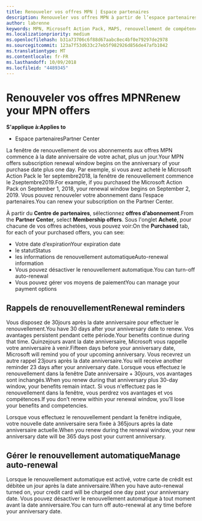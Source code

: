```yaml
---
title: Renouveler vos offres MPN | Espace partenaires
description: Renouveler vos offres MPN à partir de l’espace partenaires
author: labrenne
keywords: MPN, Microsoft Action Pack, MAPS, renouvellement de compétence, date de renouvellement
ms.localizationpriority: medium
ms.openlocfilehash: b31a73706c6f88d67aabc8ec4bf0e79297de2978
ms.sourcegitcommit: 123a7f53d633c27eb5f982926d856de47afb1042
ms.translationtype: MT
ms.contentlocale: fr-FR
ms.lasthandoff: 10/09/2018
ms.locfileid: "4489345"
---
```

# <a name="renew-your-mpn-offers"></a><span data-ttu-id="f73e0-104">Renouveler vos offres MPN</span><span class="sxs-lookup"><span data-stu-id="f73e0-104">Renew your MPN offers</span></span>

**<span data-ttu-id="f73e0-105">S'applique à:</span><span class="sxs-lookup"><span data-stu-id="f73e0-105">Applies to</span></span>**

- <span data-ttu-id="f73e0-106">Espace partenaires</span><span class="sxs-lookup"><span data-stu-id="f73e0-106">Partner Center</span></span>

<span data-ttu-id="f73e0-107">La fenêtre de renouvellement de vos abonnements aux offres MPN commence à la date anniversaire de votre achat, plus un jour.</span><span class="sxs-lookup"><span data-stu-id="f73e0-107">Your MPN offers subscription renewal window begins on the anniversary of your purchase date plus one day.</span></span> <span data-ttu-id="f73e0-108">Par exemple, si vous avez acheté le Microsoft Action Pack le 1er septembre2018, la fenêtre de renouvellement commence le 2septembre2019.</span><span class="sxs-lookup"><span data-stu-id="f73e0-108">For example, if you purchased the Microsoft Action Pack on September 1, 2018, your renewal window begins on September 2, 2019.</span></span> <span data-ttu-id="f73e0-109">Vous pouvez renouveler votre abonnement dans l’espace partenaires.</span><span class="sxs-lookup"><span data-stu-id="f73e0-109">You can renew your subscription on the Partner Center.</span></span>

<span data-ttu-id="f73e0-110">À partir du **Centre de partenaires**, sélectionnez **offres d’abonnement**.</span><span class="sxs-lookup"><span data-stu-id="f73e0-110">From the **Partner Center**, select **Membership offers**.</span></span>
<span data-ttu-id="f73e0-111">Sous l'onglet **Acheté**, pour chacune de vos offres achetées, vous pouvez voir:</span><span class="sxs-lookup"><span data-stu-id="f73e0-111">On the **Purchased** tab, for each of your purchased offers, you can see:</span></span>

- <span data-ttu-id="f73e0-112">Votre date d’expiration</span><span class="sxs-lookup"><span data-stu-id="f73e0-112">Your expiration date</span></span>
- <span data-ttu-id="f73e0-113">le statut</span><span class="sxs-lookup"><span data-stu-id="f73e0-113">Status</span></span>
- <span data-ttu-id="f73e0-114">les informations de renouvellement automatique</span><span class="sxs-lookup"><span data-stu-id="f73e0-114">Auto-renewal information</span></span>
- <span data-ttu-id="f73e0-115">Vous pouvez désactiver le renouvellement automatique.</span><span class="sxs-lookup"><span data-stu-id="f73e0-115">You can turn-off auto-renewal</span></span>
- <span data-ttu-id="f73e0-116">Vous pouvez gérer vos moyens de paiement</span><span class="sxs-lookup"><span data-stu-id="f73e0-116">You can manage your payment options</span></span>

## <a name="renewal-reminders"></a><span data-ttu-id="f73e0-117">Rappels de renouvellement</span><span class="sxs-lookup"><span data-stu-id="f73e0-117">Renewal reminders</span></span>

<span data-ttu-id="f73e0-118">Vous disposez de 30jours après la date anniversaire pour effectuer le renouvellement.</span><span class="sxs-lookup"><span data-stu-id="f73e0-118">You have 30 days after your anniversary date to renew.</span></span> <span data-ttu-id="f73e0-119">Vos avantages persistent pendant cette période.</span><span class="sxs-lookup"><span data-stu-id="f73e0-119">Your benefits continue during that time.</span></span> <span data-ttu-id="f73e0-120">Quinzejours avant la date anniversaire, Microsoft vous rappelle votre anniversaire à venir.</span><span class="sxs-lookup"><span data-stu-id="f73e0-120">Fifteen days before your anniversary date, Microsoft will remind you of your upcoming anniversary.</span></span> <span data-ttu-id="f73e0-121">Vous recevrez un autre rappel 23jours après la date anniversaire.</span><span class="sxs-lookup"><span data-stu-id="f73e0-121">You will receive another reminder 23 days after your anniversary date.</span></span> <span data-ttu-id="f73e0-122">Lorsque vous effectuez le renouvellement dans la fenêtre Date anniversaire + 30jours, vos avantages sont inchangés.</span><span class="sxs-lookup"><span data-stu-id="f73e0-122">When you renew during that anniversary plus 30-day window, your benefits remain intact.</span></span> <span data-ttu-id="f73e0-123">Si vous n'effectuez pas le renouvellement dans la fenêtre, vous perdrez vos avantages et vos compétences.</span><span class="sxs-lookup"><span data-stu-id="f73e0-123">If you don’t renew within your renewal window, you’ll lose your benefits and competencies.</span></span>

<span data-ttu-id="f73e0-124">Lorsque vous effectuez le renouvellement pendant la fenêtre indiquée, votre nouvelle date anniversaire sera fixée à 365jours après la date anniversaire actuelle.</span><span class="sxs-lookup"><span data-stu-id="f73e0-124">When you renew during the renewal window, your new anniversary date will be 365 days post your current anniversary.</span></span>

## <a name="manage-auto-renewal"></a><span data-ttu-id="f73e0-125">Gérer le renouvellement automatique</span><span class="sxs-lookup"><span data-stu-id="f73e0-125">Manage auto-renewal</span></span>

<span data-ttu-id="f73e0-126">Lorsque le renouvellement automatique est activé, votre carte de crédit est débitée un jour après la date anniversaire.</span><span class="sxs-lookup"><span data-stu-id="f73e0-126">When you have auto-renewal turned on, your credit card will be charged one day past your anniversary date.</span></span> <span data-ttu-id="f73e0-127">Vous pouvez désactiver le renouvellement automatique à tout moment avant la date anniversaire.</span><span class="sxs-lookup"><span data-stu-id="f73e0-127">You can turn off auto-renewal at any time before your anniversary date.</span></span>